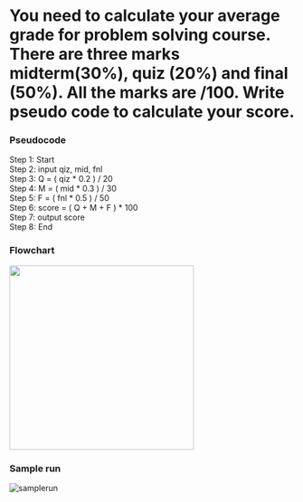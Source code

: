 # You need to calculate your average grade for problem solving course. There are three marks midterm(30%), quiz (20%) and final (50%). All the marks are /100. Write pseudo code to calculate your score.

### Pseudocode

Step 1: Start  
Step 2: input qiz, mid, fnl  
Step 3: Q = ( qiz * 0.2 ) / 20  
Step 4: M = ( mid * 0.3 ) / 30  
Step 5: F = ( fnl * 0.5 ) / 50  
Step 6: score = ( Q + M + F ) * 100  
Step 7: output score  
Step 8: End  

### Flowchart

<img width="326" src="https://user-images.githubusercontent.com/32389129/66434773-eea82100-ea2b-11e9-9cb5-bccbf16d0dbf.png">

### Sample run

![samplerun](https://user-images.githubusercontent.com/32389129/66436454-c1f60880-ea2f-11e9-9731-a7e052c8e7c6.gif)


